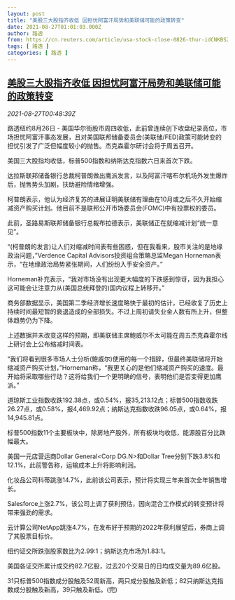 ```yaml
---
layout: post
title: "美股三大股指齐收低 因担忧阿富汗局势和美联储可能的政策转变"
date: 2021-08-27T01:01:03.000Z
author: 路透
from: https://cn.reuters.com/article/usa-stock-close-0826-thur-idCNKBS2FS01U
tags: [ 路透 ]
categories: [ 路透 ]
---
```

<!--1630026063000-->
[美股三大股指齐收低 因担忧阿富汗局势和美联储可能的政策转变](https://cn.reuters.com/article/usa-stock-close-0826-thur-idCNKBS2FS01U)
------

<div>
<div><i>2021-08-27T00:48:39Z</i></div><p>路透纽约8月26日 - 美国华尔街股市周四收低，此前曾连续创下收盘纪录高位，市场担忧阿富汗事态发展，且对美国联邦储备委员会(美联储/FED)政策可能转变的担忧引发了广泛但幅度较小的抛售。杰克森霍尔研讨会将于周五召开。</p><p>美国三大股指均收低，标普500指数和纳斯达克指数六日来首次下跌。</p><p>达拉斯联邦储备银行总裁柯普朗做出鹰派发言，以及阿富汗喀布尔机场外发生爆炸后，抛售势头加剧，扶助避险情绪增强。</p><p>柯普朗表示，他认为经济复苏的进展证明美联储有理由在10月或之后不久开始缩减资产购买计划。他目前不是联邦公开市场委员会(FOMC)中有投票权的委员。</p><p>此前，圣路易斯联邦储备银行总裁布拉德表示，美联储正在就缩减计划“统一意见”。</p><p>“(柯普朗的发言)让人们对缩减时间表有些困惑，但在我看来，股市关注的是地缘政治问题，”Verdence Capital Advisors投资组合策略总监Megan Horneman表示，“在地缘政治局势紧张期间，人们纷纷入手安全资产。”</p><p>Horneman补充表示，“我对市场没有出现更大幅度的下跌感到惊讶，因为我担心这可能会让注意力从(美国总统拜登的)国内议程上转移开。”</p><p>商务部数据显示，美国第二季经济增长速度略快于最初的估计，已经收复了历史上持续时间最短暂的衰退造成的全部损失。不过上周初请失业金人数有所上升，但整体趋势仍为下降。</p><p>上述数据并未改变这样的预期，即美联储主席鲍威尔不太可能在周五杰克森霍尔线上研讨会上公布缩减时间表。</p><p>“我们将看到很多市场人士分析(鲍威尔)使用的每一个措辞，但最终美联储将开始缩减资产购买计划，”Horneman称，“我更关心的是他们缩减资产购买的速度。最开始将采取哪些行动？这将给我们一个更明确的信号，表明他们是否变得更加鹰派。”</p><p>道琼斯工业指数收跌192.38点，或0.54%，报35,213.12点；标普500指数收跌26.27点，或0.58%，报4,469.92点；纳斯达克指数收跌96.05点，或0.64%，报14,945.81点。</p><p>标普500指数11个主要板块中，除房地产股外，所有板块均收低，能源股百分比跌幅最大。</p><p>美国一元店营运商Dollar General&lt;Corp DG.N&gt;和Dollar Tree分别下跌3.8%和12.1%，此前警告称，运输成本上升将影响利润。</p><p>化妆品公司科蒂跳涨14.7%，此前该公司表示，预计将实现三年来首次全年销售增长。</p><p>Salesforce上涨2.7%，该公司上调了获利预估，因向混合工作模式的转变预计将带来强劲的需求。</p><p>云计算公司NetApp跳涨4.7%，在发布好于预期的2022年获利展望后，券商上调了其股票目标价。</p><p>纽约证交所跌涨股家数比为2.99:1；纳斯达克市场为1.83:1。</p><p>美国各证交所累计成交约82.7亿股，过去20个交易日的日均成交量为89.6亿股。</p><p>31只标普500指数成分股触及52周新高，两只成分股触及新低；82只纳斯达克指数成分股触及新高，39只触及新低。(完)</p>
</div>
